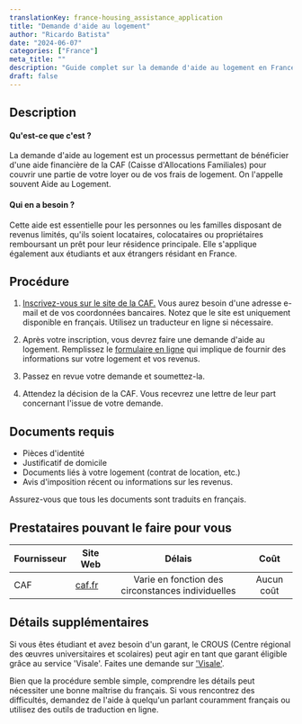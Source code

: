 ```yaml
---
translationKey: france-housing_assistance_application
title: "Demande d'aide au logement"
author: "Ricardo Batista"
date: "2024-06-07"
categories: ["France"]
meta_title: ""
description: "Guide complet sur la demande d'aide au logement en France"
draft: false
---
```


## Description
#### Qu'est-ce que c'est ?
La demande d'aide au logement est un processus permettant de bénéficier d'une aide financière de la CAF (Caisse d'Allocations Familiales) pour couvrir une partie de votre loyer ou de vos frais de logement. On l'appelle souvent Aide au Logement.

#### Qui en a besoin ?
Cette aide est essentielle pour les personnes ou les familles disposant de revenus limités, qu'ils soient locataires, colocataires ou propriétaires remboursant un prêt pour leur résidence principale. Elle s'applique également aux étudiants et aux étrangers résidant en France.

## Procédure

1. [Inscrivez-vous sur le site de la CAF.](http://www.caf.fr/) Vous aurez besoin d'une adresse e-mail et de vos coordonnées bancaires. Notez que le site est uniquement disponible en français. Utilisez un traducteur en ligne si nécessaire.
   
2. Après votre inscription, vous devrez faire une demande d'aide au logement. Remplissez le [formulaire en ligne](http://www.caf.fr/allocataires/droits-et-prestations/s-informer-sur-les-aides/logement-et-cadre-de-vie/aides-au-logement-conditions-generales) qui implique de fournir des informations sur votre logement et vos revenus.

3. Passez en revue votre demande et soumettez-la.

4. Attendez la décision de la CAF. Vous recevrez une lettre de leur part concernant l'issue de votre demande.

## Documents requis

- Pièces d'identité
- Justificatif de domicile
- Documents liés à votre logement (contrat de location, etc.)
- Avis d'imposition récent ou informations sur les revenus.

Assurez-vous que tous les documents sont traduits en français.

## Prestataires pouvant le faire pour vous

| Fournisseur     |     Site Web     |     Délais    |       Coût      |
| --------------- | --------------- |  :-------------: | :-------------: |
| CAF |  [caf.fr](http://www.caf.fr/)      |      Varie en fonction des circonstances individuelles|        Aucun coût|

## Détails supplémentaires
Si vous êtes étudiant et avez besoin d'un garant, le CROUS (Centre régional des œuvres universitaires et scolaires) peut agir en tant que garant éligible grâce au service 'Visale'. Faites une demande sur ['Visale'](https://www.visale.fr/#/).

Bien que la procédure semble simple, comprendre les détails peut nécessiter une bonne maîtrise du français. Si vous rencontrez des difficultés, demandez de l'aide à quelqu'un parlant couramment français ou utilisez des outils de traduction en ligne.